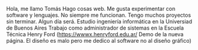 Hola, me llamo Tomás
Hago cosas web. Me gusta experimentar con software y lenguajes. No siempre me funcionan.
Tengo muchos proyectos sin terminar. Algun día será.
Estudio ingeniería informática en la Universiad de Buenos Aires
Trabajo como administrador de sistemas en la Escuela Técnica Henry Ford (https://wwwx.henryford.edu.ar/ Demo de la nueva página. El diseño es malo pero me dedico al software no al diseño gráfico)
